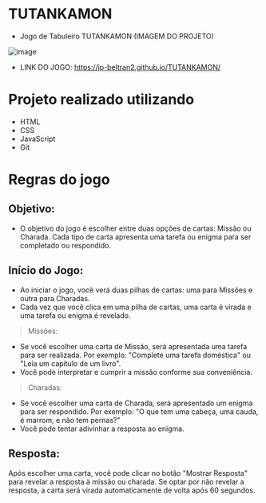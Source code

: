 # TUTANKAMON
- Jogo de Tabuleiro TUTANKAMON (IMAGEM DO PROJETO)
  
![image](https://github.com/jp-beltran2/TUTANKAMON/assets/162592110/b3e2f9a9-da73-4c45-b40b-cfe414bfe42b)


- LINK DO JOGO: https://jp-beltran2.github.io/TUTANKAMON/

# Projeto realizado utilizando
- HTML
- CSS
- JavaScript
- Git

# Regras do jogo
## Objetivo:
- O objetivo do jogo é escolher entre duas opções de cartas: Missão ou Charada. Cada tipo de carta apresenta uma tarefa ou enigma para ser completado ou respondido.

## Início do Jogo:
- Ao iniciar o jogo, você verá duas pilhas de cartas: uma para Missões e outra para Charadas.
- Cada vez que você clica em uma pilha de cartas, uma carta é virada e uma tarefa ou enigma é revelado.
> Missões:
- Se você escolher uma carta de Missão, será apresentada uma tarefa para ser realizada. Por exemplo: "Complete uma tarefa doméstica" ou "Leia um capítulo de um livro".
- Você pode interpretar e cumprir a missão conforme sua conveniência.
> Charadas:
- Se você escolher uma carta de Charada, será apresentado um enigma para ser respondido. Por exemplo: "O que tem uma cabeça, uma cauda, é marrom, e não tem pernas?"
- Você pode tentar adivinhar a resposta ao enigma.

## Resposta:
Após escolher uma carta, você pode clicar no botão "Mostrar Resposta" para revelar a resposta à missão ou charada.
Se optar por não revelar a resposta, a carta será virada automaticamente de volta após 60 segundos.
